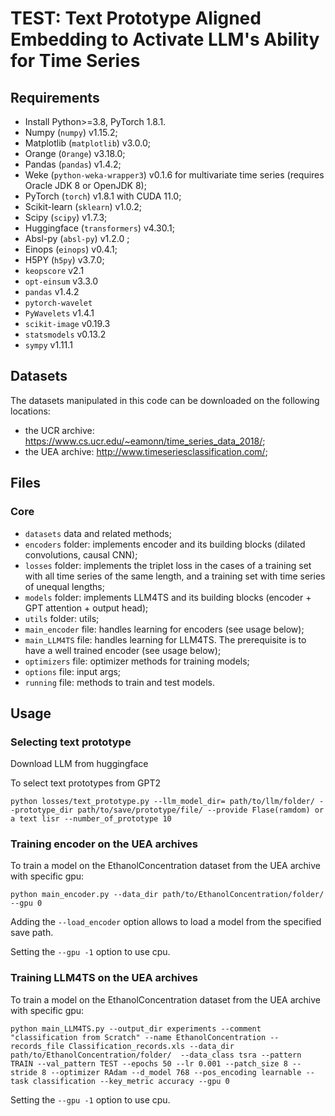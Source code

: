 # TEST: Text Prototype Aligned Embedding to Activate LLM's Ability for Time Series

## Requirements

 - Install Python>=3.8, PyTorch 1.8.1.
 - Numpy (`numpy`) v1.15.2;
 - Matplotlib (`matplotlib`) v3.0.0;
 - Orange (`Orange`) v3.18.0;
 - Pandas (`pandas`) v1.4.2;
 - Weke (`python-weka-wrapper3`) v0.1.6 for multivariate time series (requires Oracle JDK 8 or OpenJDK 8);
 - PyTorch (`torch`) v1.8.1 with CUDA 11.0;
 - Scikit-learn (`sklearn`) v1.0.2;
 - Scipy (`scipy`) v1.7.3;
 - Huggingface (`transformers`) v4.30.1;
 - Absl-py (`absl-py`) v1.2.0 ;
 - Einops (`einops`) v0.4.1;
 - H5PY (`h5py`) v3.7.0;
 - `keopscore` v2.1
 - `opt-einsum` v3.3.0
 - `pandas` v1.4.2 
 - `pytorch-wavelet` 
 - `PyWavelets` v1.4.1
 - `scikit-image` v0.19.3
 - `statsmodels` v0.13.2
 - `sympy` v1.11.1
 

## Datasets

The datasets manipulated in this code can be downloaded on the following locations:
 - the UCR archive: https://www.cs.ucr.edu/~eamonn/time_series_data_2018/;
 - the UEA archive: http://www.timeseriesclassification.com/;

## Files

### Core
 - `datasets` data and related methods;
 - `encoders` folder: implements encoder and its building blocks (dilated
   convolutions, causal CNN);
 - `losses` folder: implements the triplet loss in the cases of a training set
   with all time series of the same length, and a training set with time series
   of unequal lengths;
 - `models` folder: implements LLM4TS and its building blocks (encoder + GPT attention + output head);
 - `utils` folder: utils;
 - `main_encoder` file: handles learning for encoders (see usage below);
 - `main_LLM4TS` file: handles learning for LLM4TS. The prerequisite is to have a well trained encoder (see usage below);
 - `optimizers` file: optimizer methods for training models;
 - `options` file: input args;
 - `running` file: methods to train and test models.




## Usage

### Selecting text prototype

Download LLM from huggingface

To select text prototypes from GPT2

`python losses/text_prototype.py --llm_model_dir= path/to/llm/folder/ --prototype_dir path/to/save/prototype/file/ --provide Flase(ramdom) or a text lisr --number_of_prototype 10`


### Training encoder on the UEA archives

To train a model on the EthanolConcentration dataset from the UEA archive with specific gpu:

`python main_encoder.py --data_dir path/to/EthanolConcentration/folder/ --gpu 0`

Adding the `--load_encoder` option allows to load a model from the specified save path.

Setting the `--gpu -1` option to use cpu.

### Training LLM4TS on the UEA archives

To train a model on the EthanolConcentration dataset from the UEA archive with specific gpu:

`python main_LLM4TS.py --output_dir experiments --comment "classification from Scratch" --name EthanolConcentration --records_file Classification_records.xls --data_dir path/to/EthanolConcentration/folder/  --data_class tsra --pattern TRAIN --val_pattern TEST --epochs 50 --lr 0.001 --patch_size 8 --stride 8 --optimizer RAdam --d_model 768 --pos_encoding learnable --task classification
--key_metric accuracy --gpu 0`

Setting the `--gpu -1` option to use cpu.
